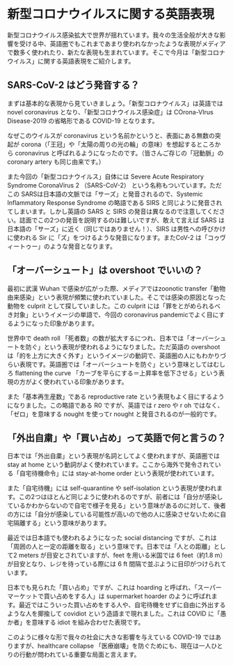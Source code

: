 # 新型コロナウイルスに関する英語表現

新型コロナウイルス感染拡大で世界が揺れています。我々の生活全般が大きな影響を受ける中、英語圏でもこれまであまり使われなかったような表現がメディアで数多く使われたり、新たな表現も生まれています。そこで今月は「新型コロナウイルス」に関する英語表現をご紹介します。

## SARS-CoV-2 はどう発音する？

まずは基本的な表現から見ていきましょう。「新型コロナウイルス」は英語では novel coronavirus となり、「新型コロナウイルス感染症」は COrona-VIrus Disease-2019 の省略形である COVID-19 となります。

なぜこのウイルスが coronavirus という名前かというと、表面にある無数の突起が corona（「王冠」や「太陽の周りの光の輪」の意味）を想起するところから coronavirus と呼ばれるようになったのです。（皆さんご存じの「冠動脈」の coronary artery も同じ由来です。）

また今回の「新型コロナウイルス」自体には Severe Acute Respiratory Syndrome CoronaVirus 2 （SARS-CoV-2） という名称もついています。ただこの SARSは日本語の文脈では「サーズ」と発音されるので、Systemic Inflammatory Response Syndrome の略語である SIRS と同じように発音されてしまいます。しかし英語の SARS と SIRS の発音は異なるので注意してください。誌面でこの2つの発音を説明するのは難しいですが、敢えて言えば SARS は日本語の「サーズ」に近く（同じではありません！）、SIRS は男性への呼びかけに使われる Sir に「ズ」をつけるような発音になります。またCoV-2 は「コゥヴィートゥー」のような発音となります。

## 「オーバーシュート」は overshoot でいいの？

最初に武漢 Wuhan で感染が広がった際、メディアではzoonotic transfer「動物由来感染」という表現が頻繁に使われていました。そこでは感染の原因となった動物を culprit として探していました。この culprit には「罪をとがめられるべき対象」というイメージの単語で、今回の coronavirus pandemicでよく目にするようになった印象があります。

世界中で death roll 「死者数」の数が拡大するにつれ、日本では「オーバーシュートを防ぐ」という表現が使われるようになりました。ただ英語の overshoot は「的を上方に大きく外す」というイメージの動詞で、英語圏の人にもわかりづらい表現です。英語圏では「オーバーシュートを防ぐ」という意味としてはむしろ flattening the curve 「カーブを平らにする＝上昇率を低下させる」という表現の方がよく使われている印象があります。

また「基本再生産数」である reproductive rate という表現もよく目にするようになりました。この略語である R0 ですが、英語では r zero や r oh ではなく、「ゼロ」を意味する nought を使ってr nought と発音されるのが一般的です。

## 「外出自粛」や「買い占め」って英語で何と言うの？

日本では「外出自粛」という表現が名詞としてよく使われますが、英語圏では stay at home という動詞がよく使われています。ここから海外で発令されている「自宅待機命令」には stay-at-home order という表現が使われています。

また「自宅待機」には self-quarantine や self-isolation という表現が使われます。この2つはほとんど同じように使われるのですが、前者には「自分が感染しているかわからないので自宅で様子を見る」という意味があるのに対して、後者の方には「自分が感染している可能性が高いので他の人に感染させないために自宅隔離する」という意味があります。

最近では日本語でも使われるようになった social distancing ですが、これは「周囲の人と一定の距離を取る」という意味です。日本では「人との距離」として2 meters が目安とされていますが、feet を用いる米国では 6 feet（約1.8 m） が目安となり、レジを待っている際には 6 ft 間隔で並ぶように目印がつけられています。

日本でも見られた「買い占め」ですが、これは hoarding と呼ばれ、「スーパーマーケットで買い占めをする人」は supermarket hoarder のように呼ばれます。最近ではこういった買い占めをする人や、自宅待機をせずに自由に外出するような人を揶揄して covidiot という造語まで現れました。これは COVID に「愚か者」を意味する idiot を組み合わせた表現です。

このように様々な形で我々の社会に大きな影響を与えている COVID-19 ではありますが、healthcare collapse 「医療崩壊」を防ぐためにも、現在は一人ひとりの行動が問われている重要な局面と言えます。
